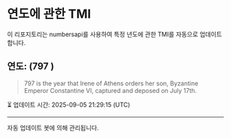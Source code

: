 
# 연도에 관한 TMI

이 리포지토리는 numbersapi를 사용하여 특정 년도에 관한 TMI를 자동으로 업데이트합니다.

## 연도: (797 )
> 797 is the year that Irene of Athens orders her son, Byzantine Emperor Constantine VI, captured and deposed on July 17th.

⏳ 업데이트 시간: 2025-09-05 21:29:15 (UTC)

---
자동 업데이트 봇에 의해 관리됩니다.

